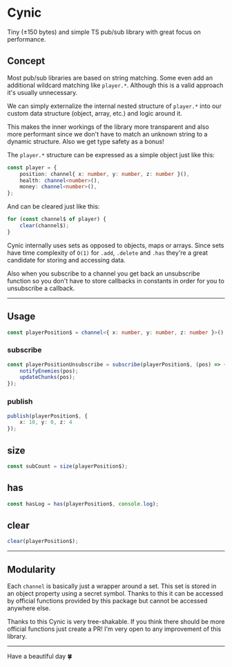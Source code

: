 # Cynic

Tiny (±150 bytes) and simple TS pub/sub library with great focus on performance.

## Concept

Most pub/sub libraries are based on string matching. Some even add an additional wildcard matching like `player.*`. Although this is a valid approach it's usually unnecessary.

We can simply externalize the internal nested structure of `player.*` into our custom data structure  (object, array, etc.) and logic around it.

This makes the inner workings of the library more transparent and also more performant since we don't have to match an unknown string to a dynamic structure. Also we get type safety as a bonus!

The `player.*` structure can be expressed as a simple object just like this:

```typescript
const player = {
    position: channel{ x: number, y: number, z: number }(),
    health: channel<number>(),
    money: channel<number>(),
};
```

And can be cleared just like this:

```typescript
for (const channel$ of player) {
    clear(channel$);
}
```

Cynic internally uses sets as opposed to objects, maps or arrays. Since sets have time complexity of `O(1)` for `.add`, `.delete` and `.has` they're a great candidate for storing and accessing data.

Also when you subscribe to a channel you get back an unsubscribe function so you don't have to store callbacks in constants in order for you to unsubscribe a callback. 

___

## Usage

```typescript
const playerPosition$ = channel<{ x: number, y: number, z: number }>();
```

### subscribe

```typescript
const playerPositionUnsubscribe = subscribe(playerPosition$, (pos) => {
    notifyEnemies(pos);
    updateChunks(pos);
});
```

### publish

```typescript
publish(playerPosition$, {
    x: 10, y: 0, z: 4
});
```

## size

```typescript
const subCount = size(playerPosition$);
```

## has

```typescript
const hasLog = has(playerPosition$, console.log);
```

## clear

```typescript
clear(playerPosition$);
```

___

## Modularity

Each `channel` is basically just a wrapper around a set. This set is stored in an object property using a secret symbol. Thanks to this it can be accessed by official functions provided by this package but cannot be accessed anywhere else.

Thanks to this Cynic is very tree-shakable. If you think there should be more official functions just create a PR! I'm very open to any improvement of this library.

___

Have a beautiful day 🍀